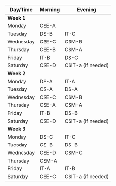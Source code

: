 | Day/Time        |        Morning      |       Evening     |
|-----------------|---------------------|-------------------|
| **Week 1**      |                     |                   |
| Monday          | CSE-A               |                   |
| Tuesday         | DS-B                | IT-C              |
| Wednesday       | CSE-C               | CSM-B             |
| Thursday        | CSE-B               | CSM-A             |
| Friday          | IT-B                | DS-C              |
| Saturday        | CSE-D               | CSIT-a (if needed)|
| **Week 2**      |                     |                   |
| Monday          | DS-A                | IT-A              |
| Tuesday         | CS-A                | DS-A              |
| Wednesday       | CSE-C               | CSM-B             |
| Thursday        | CSE-A               | CSM-A             |
| Friday          | IT-B                | DS-B              |
| Saturday        | CSE-D               | CSIT-a (if needed)|
| **Week 3**      |                     |                   |
| Monday          | DS-C                | IT-C              |
| Tuesday         | CS-B                | DS-B              |
| Wednesday       | CSE-D               | CSM-C             |
| Thursday        | CSM-A               |                   |
| Friday          | IT-A                | IT-B              |
| Saturday        | CSE-C               | CSIT-a (if needed)|

